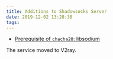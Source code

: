 ```yaml
---
title: Additions to Shadowsocks Server
date: 2019-12-02 13:28:38
tags:
---
```


- [Prerequisite of `chacha20`: libsodium](https://github.com/nodejh/nodejh.github.io/issues/30)
 
The service moved to V2ray.